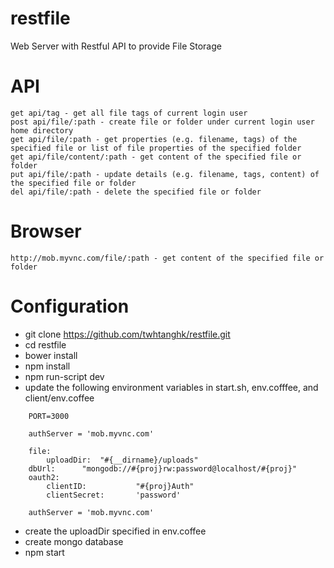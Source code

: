 restfile
========

Web Server with Restful API to provide File Storage

API
===

```
get api/tag - get all file tags of current login user
post api/file/:path - create file or folder under current login user home directory
get api/file/:path - get properties (e.g. filename, tags) of the specified file or list of file properties of the specified folder 
get api/file/content/:path - get content of the specified file or folder
put api/file/:path - update details (e.g. filename, tags, content) of the specified file or folder
del api/file/:path - delete the specified file or folder
```

Browser
=======

```
http://mob.myvnc.com/file/:path - get content of the specified file or folder
```

Configuration
=============

*   git clone https://github.com/twhtanghk/restfile.git
*   cd restfile
*   bower install
*   npm install
*	npm run-script dev
*   update the following environment variables in start.sh, env.cofffee, and client/env.coffee
    
```
    PORT=3000
```

```
	authServer = 'mob.myvnc.com'
	
	file:
		uploadDir:	"#{__dirname}/uploads"
	dbUrl:		"mongodb://#{proj}rw:password@localhost/#{proj}"
	oauth2:
		clientID:			"#{proj}Auth"
		clientSecret:		'password'
```

```
	authServer = 'mob.myvnc.com'
```

*	create the uploadDir specified in env.coffee
*	create mongo database
*	npm start